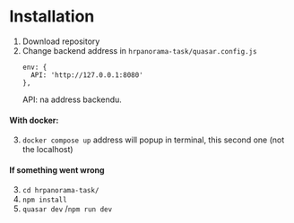 # Installation

1. Download repository
2. Change backend address in ```hrpanorama-task/quasar.config.js``` 
      ```
      env: {
        API: 'http://127.0.0.1:8080'
      },
      ```
      API: na address backendu.
#### With docker:

3. ```docker compose up``` address will popup in terminal, this second one (not the localhost)

#### If something went wrong

3. ```cd hrpanorama-task/```
4. ```npm install```
5. ```quasar dev``` /```npm run dev```
